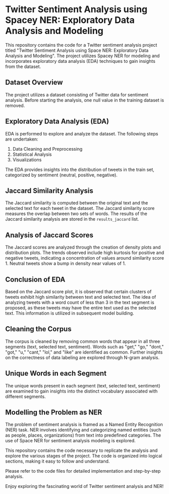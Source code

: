 # Twitter Sentiment Analysis using Spacey NER: Exploratory Data Analysis and Modeling

This repository contains the code for a Twitter sentiment analysis project titled "Twitter Sentiment Analysis using Space NER: Exploratory Data Analysis and Modeling". The project utilizes Spacey NER for modeling and incorporates exploratory data analysis (EDA) techniques to gain insights from the dataset.

## Dataset Overview

The project utilizes a dataset consisting of Twitter data for sentiment analysis. Before starting the analysis, one null value in the training dataset is removed.

## Exploratory Data Analysis (EDA)

EDA is performed to explore and analyze the dataset. The following steps are undertaken:

1. Data Cleaning and Preprocessing
2. Statistical Analysis
3. Visualizations

The EDA provides insights into the distribution of tweets in the train set, categorized by sentiment (neutral, positive, negative).

## Jaccard Similarity Analysis

The Jaccard similarity is computed between the original text and the selected text for each tweet in the dataset. The Jaccard similarity score measures the overlap between two sets of words. The results of the Jaccard similarity analysis are stored in the `results_jaccard` list.

## Analysis of Jaccard Scores

The Jaccard scores are analyzed through the creation of density plots and distribution plots. The trends observed include high kurtosis for positive and negative tweets, indicating a concentration of values around similarity score 1. Neutral tweets show a bump in density near values of 1.

## Conclusion of EDA

Based on the Jaccard score plot, it is observed that certain clusters of tweets exhibit high similarity between text and selected text. The idea of analyzing tweets with a word count of less than 3 in the text segment is proposed, as these tweets may have the entire text used as the selected text. This information is utilized in subsequent model building.

## Cleaning the Corpus

The corpus is cleaned by removing common words that appear in all three segments (text, selected text, sentiment). Words such as "get," "go," "dont," "got," "u," "cant," "lol," and "like" are identified as common. Further insights on the correctness of data labeling are explored through N-gram analysis.

## Unique Words in each Segment

The unique words present in each segment (text, selected text, sentiment) are examined to gain insights into the distinct vocabulary associated with different segments.

## Modelling the Problem as NER

The problem of sentiment analysis is framed as a Named Entity Recognition (NER) task. NER involves identifying and categorizing named entities (such as people, places, organizations) from text into predefined categories. The use of Space NER for sentiment analysis modeling is explored.

This repository contains the code necessary to replicate the analysis and explore the various stages of the project. The code is organized into logical sections, making it easy to follow and understand.

Please refer to the code files for detailed implementation and step-by-step analysis.

Enjoy exploring the fascinating world of Twitter sentiment analysis and NER!
